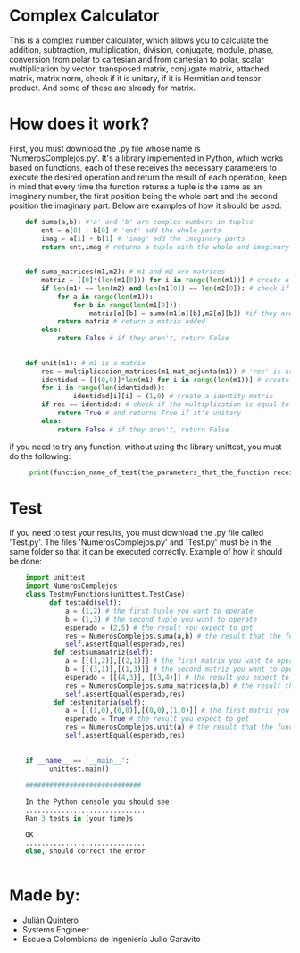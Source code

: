 # Complex Calculator
This is a complex number calculator, which allows you to calculate the addition, subtraction, multiplication, division, conjugate, module, phase, conversion from polar to cartesian and from cartesian to polar, scalar multiplication by vector, transposed matrix, conjugate matrix, attached matrix, matrix norm, check if it is unitary, if it is Hermitian and tensor product. And some of these are already for matrix.
# How does it work?
First, you must download the .py file whose name is 'NumerosComplejos.py'. It's a library implemented in Python, which works based on functions, each of these receives the necessary parameters to execute the desired operation and return the result of each operation, keep in mind that every time the function returns a tuple is the same as an imaginary number, the first position being the whole part and the second position the imaginary part. 
Below are examples of how it should be used:

```python
    def suma(a,b): #'a' and 'b' are complex numbers in tuples
        ent = a[0] + b[0] # 'ent' add the whole parts
        imag = a[1] + b[1] # 'imag' add the imaginary parts
        return ent,imag # returns a tuple with the whole and imaginary part
        
        
    def suma_matrices(m1,m2): # m1 and m2 are matrices
        matriz = [[0]*(len(m1[0])) for i in range(len(m1))] # create a matrix with the dimensions of m1 and m2
        if len(m1) == len(m2) and len(m1[0]) == len(m2[0]): # check if the dimensions of the matrices are equal
            for a in range(len(m1)):
                for b in range(len(m1[0])):
                    matriz[a][b] = suma(m1[a][b],m2[a][b]) #if they are, add position to position
            return matriz # return a matrix added
        else:
            return False # if they aren't, return False
            
            
    def unit(m1): # m1 is a matrix
        res = multiplicacion_matrices(m1,mat_adjunta(m1)) # 'res' is assigned matrix multiplication
        identidad = [[(0,0)]*len(m1) for i in range(len(m1))] # create a matrix with the dimension of m1
        for i in range(len(identidad)):
                identidad[i][i] = (1,0) # create a identity matrix
        if res == identidad: # check if the multiplication is equal to identity matrix 
            return True # and returns True if it's unitary
        else:
            return False # if they aren't, return False
```

if you need to try any function, without using the library unittest, you must do the following:
```python
     print(function_name_of_test(the_parameters_that_the_function receives))
```
# Test
If you need to test your results, you must download the .py file called 'Test.py'. The files 'NumerosComplejos.py' and 'Test.py' must be in the same folder so that it can be executed correctly. Example of how it should be done:
```python
    import unittest
    import NumerosComplejos
    class TestmyFunctions(unittest.TestCase):
          def testadd(self):
              a = (1,2) # the first tuple you want to operate
              b = (1,3) # the second tuple you want to operate
              esperado = (2,5) # the result you expect to get
              res = NumerosComplejos.suma(a,b) # the result that the function gives
              self.assertEqual(esperado,res)
           def testsumamatriz(self):
              a = [[(1,2)],[(2,1)]] # the first matrix you want to operate
              b = [[(3,1)],[(1,3)]] # the second matriz you want to operate
              esperado = [[(4,3)], [(3,4)]] # the result you expect to get
              res = NumerosComplejos.suma_matrices(a,b) # the result that the functions gives
              self.assertEqual(esperado,res)
           def testunitaria(self):
              a = [[(1,0),(0,0)],[(0,0),(1,0)]] # the first matrix you want to operate
              esperado = True # the result you expect to get
              res = NumerosComplejos.unit(a) # the result that the functions gives
              self.assertEqual(esperado,res)
        
    
    if __name__ == '__main__':
          unittest.main() 
               
    #############################
    
    In the Python console you should see:
    ..............................
    Ran 3 tests in (your time)s

    OK
    ..............................
    else, should correct the error
    
```
# Made by:
 + Julián Quintero
 + Systems Engineer
 + Escuela Colombiana de Ingeniería Julio Garavito
